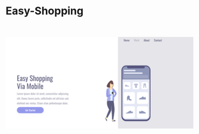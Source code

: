 <h1> Easy-Shopping  </h1> 
<br>
<br>

<img src="https://github.com/JadsonPS/Easy-Shopping/blob/master/assets/Desktop.png?raw=true">
